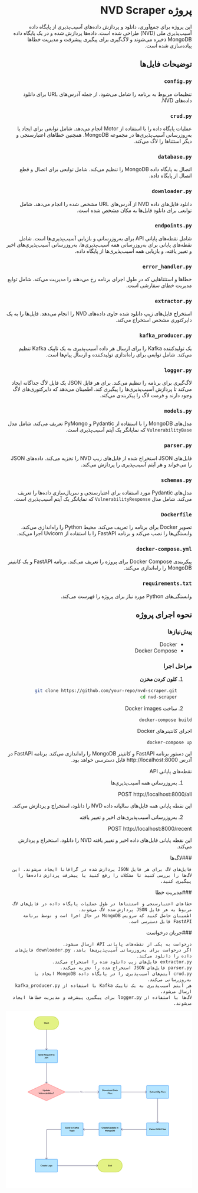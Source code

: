 <div dir="rtl">

# پروژه NVD Scraper

این پروژه برای جمع‌آوری، دانلود و پردازش داده‌های آسیب‌پذیری از پایگاه داده آسیب‌پذیری ملی (NVD) طراحی شده است. داده‌ها پردازش شده و در یک پایگاه داده MongoDB ذخیره می‌شوند و لاگ‌گیری برای پیگیری پیشرفت و مدیریت خطاها پیاده‌سازی شده است.




## توضیحات فایل‌ها

### `config.py`

تنظیمات مربوط به برنامه را شامل می‌شود، از جمله آدرس‌های URL برای دانلود داده‌های NVD.

### `crud.py`

عملیات پایگاه داده را با استفاده از Motor انجام می‌دهد. شامل توابعی برای ایجاد یا به‌روزرسانی آسیب‌پذیری‌ها در مجموعه MongoDB. همچنین خطاهای اعتبارسنجی و دیگر استثناها را لاگ می‌کند.

### `database.py`

اتصال به پایگاه داده MongoDB را تنظیم می‌کند. شامل توابعی برای اتصال و قطع اتصال از پایگاه داده.

### `downloader.py`

دانلود فایل‌های داده NVD از آدرس‌های URL مشخص شده را انجام می‌دهد. شامل توابعی برای دانلود فایل‌ها به مکان مشخص شده است.

### `endpoints.py`

شامل نقطه‌های پایانی API برای به‌روزرسانی و بازیابی آسیب‌پذیری‌ها است. شامل نقطه‌های پایانی برای به‌روزرسانی همه آسیب‌پذیری‌ها، به‌روزرسانی آسیب‌پذیری‌های اخیر و تغییر یافته، و بازیابی همه آسیب‌پذیری‌ها از پایگاه داده.

### `error_handler.py`

خطاها و استثناهایی که در طول اجرای برنامه رخ می‌دهند را مدیریت می‌کند. شامل توابع مدیریت خطای سفارشی است.

### `extractor.py`

استخراج فایل‌های زیپ دانلود شده حاوی داده‌های NVD را انجام می‌دهد. فایل‌ها را به یک دایرکتوری مشخص استخراج می‌کند.

### `kafka_producer.py`

یک تولیدکننده Kafka را برای ارسال هر داده آسیب‌پذیری به یک تاپیک Kafka تنظیم می‌کند. شامل توابعی برای راه‌اندازی تولیدکننده و ارسال پیام‌ها است.

### `logger.py`

لاگ‌گیری برای برنامه را تنظیم می‌کند. برای هر فایل JSON یک فایل لاگ جداگانه ایجاد می‌کند تا پردازش آسیب‌پذیری‌ها را پیگیری کند. اطمینان می‌دهد که دایرکتوری‌های لاگ وجود دارند و فرمت لاگ را پیکربندی می‌کند.

### `models.py`

مدل‌های MongoDB را با استفاده از Pydantic و PyMongo تعریف می‌کند. شامل مدل `VulnerabilityBase` که نمایانگر یک آیتم آسیب‌پذیری است.

### `parser.py`

فایل‌های JSON استخراج شده از فایل‌های زیپ NVD را تجزیه می‌کند. داده‌های JSON را می‌خواند و هر آیتم آسیب‌پذیری را پردازش می‌کند.

### `schemas.py`

مدل‌های Pydantic مورد استفاده برای اعتبارسنجی و سریال‌سازی داده‌ها را تعریف می‌کند. شامل مدل `VulnerabilityResponse` که نمایانگر یک آیتم آسیب‌پذیری است.

### `Dockerfile`

تصویر Docker برای برنامه را تعریف می‌کند. محیط Python را راه‌اندازی می‌کند، وابستگی‌ها را نصب می‌کند و برنامه FastAPI را با استفاده از Uvicorn اجرا می‌کند.

### `docker-compose.yml`

پیکربندی Docker Compose برای پروژه را تعریف می‌کند. برنامه FastAPI و یک کانتینر MongoDB را راه‌اندازی می‌کند.

### `requirements.txt`

وابستگی‌های Python مورد نیاز برای پروژه را فهرست می‌کند.

## نحوه اجرای پروژه

### پیش‌نیازها

- Docker
- Docker Compose

### مراحل اجرا

1. **کلون کردن مخزن**


   ```sh
   git clone https://github.com/your-repo/nvd-scraper.git
   cd nvd-scraper
   ```
2. ساخت  Docker images

```
docker-compose build
```

اجرای کانتینرهای Docker

```
docker-compose up
```

این دستور برنامه FastAPI و کانتینر MongoDB را راه‌اندازی می‌کند. برنامه FastAPI در آدرس http://localhost:8000 قابل دسترسی خواهد بود.

نقطه‌های پایانی API

1. به‌روزرسانی همه آسیب‌پذیری‌ها


POST http://localhost:8000/all

این نقطه پایانی همه فایل‌های سالیانه داده NVD را دانلود، استخراج و پردازش می‌کند.

2. به‌روزرسانی آسیب‌پذیری‌های اخیر و تغییر یافته


POST http://localhost:8000/recent

این نقطه پایانی فایل‌های داده اخیر و تغییر یافته NVD را دانلود، استخراج و پردازش می‌کند.

    
###لاگ‌ها

    فایل‌های لاگ برای هر فایل JSON پردازش شده در گرافانا ایجاد می‌شوند. این لاگ‌ها را بررسی کنید تا مشکلات را رفع کنید یا پیشرفت پردازش داده‌ها را پیگیری کنید.

###مدیریت خطا

    خطاهای اعتبارسنجی و استثناها در طول عملیات پایگاه داده در فایل‌های لاگ مربوط به هر فایل JSON پردازش شده لاگ می‌شوند.
    اطمینان حاصل کنید که سرویس MongoDB در حال اجرا است و توسط برنامه FastAPI قابل دسترسی است.

###جریان درخواست

    درخواست به یکی از نقطه‌های پایانی API ارسال می‌شود.
    اگر درخواست برای به‌روزرسانی آسیب‌پذیری‌ها باشد، downloader.py فایل‌های داده را دانلود می‌کند.
    extractor.py فایل‌های زیپ دانلود شده را استخراج می‌کند.
    parser.py فایل‌های JSON استخراج شده را تجزیه می‌کند.
    crud.py آیتم‌های آسیب‌پذیری را در پایگاه داده MongoDB ایجاد یا به‌روزرسانی می‌کند.
    هر آیتم آسیب‌پذیری به یک تاپیک Kafka با استفاده از kafka_producer.py ارسال می‌شود.
    لاگ‌ها با استفاده از logger.py برای پیگیری پیشرفت و مدیریت خطاها ایجاد می‌شوند.

![Flow image](README.png)

</div>